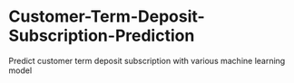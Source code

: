 # Customer-Term-Deposit-Subscription-Prediction
Predict customer term deposit subscription with various machine learning model
